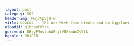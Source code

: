 ```yaml
---
layout: post 
category: S02 
header-img: Muj7tpVjO-w 
title: S02E05 -- The One With Five Steaks and an Eggplant 
oloadid: g1hcavfVYrk 
gdriveid: 0BzyFMnstuAWRdjlVNGxmWnZyY1k 
bgcolor: 961C1B
--- 
```

<!--more--> 
